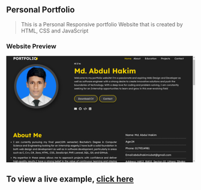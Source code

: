 ## Personal Portfolio

> This is a Personal Responsive portfolio Website that is created by HTML, CSS and JavaScript   



### Website Preview
<p align="center"> 
  <kbd>
    <a href="https://abdulhakim14.github.io/portfolio/" target="_blank"><img src="files/preview.png">
  </a>
  </kbd>
</p>


## To view a live example, **[click here](https://abdulhakim14.github.io/portfolio/)**
